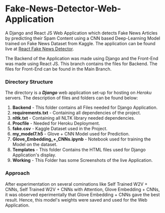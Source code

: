 # Fake-News-Detector-Web-Application
A Django and React JS Web Application which detects Fake News Articles by predicting their Spam Content using a CNN based Deep-Learning Model trained on Fake News Dataset from Kaggle.
The application can be found live at [React Fake News Detector](https://obscure-mountain-05331.herokuapp.com/).

The Backend of the Application was made using Django and the Front-End was made using React JS. This branch contains the files for Backend. The files for Front-End can be found in the Main Branch.

### Directory Structure

The directory is a ***Django*** web application set-up for hosting on *Heroku* servers. The description of files and folders can be found below:

  1. **Backend** - This folder contains all Files needed for Django Application.
  2. **requirements.txt** - Containing all dependencies of the project.
  3. **nltk.txt** - Containing all NLTK library needed dependencies.
  4. **Procfile** - Needed for Heroku Deployment.
  5. **fake.csv** - Kaggle Dataset used in the Project.
  7. **my_model7.h5** - Glove + CNN Model used for Prediction.
  8. **Glove_Embedding_+_CNNs.ipynb** - Notebook used for training the Model on the dataset.
  9. **Templates** - This folder Contains the HTML files used for Django Application's display. 
  10. **Working** - This Folder has some Screenshots of the live Application.

### Approach

After experimentation on several cominations like Self Trained W2V + CNNs, Self Trained W2V + CNNs with Attention, Glove Embedding + CNNs, it was observed eperimentally that
Glove Embedding + CNNs gave the best result. Hence, this model's weights were saved and used for the Web Application. 
